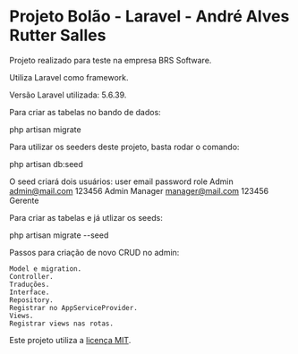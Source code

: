 # Projeto Bolão - Laravel - André Alves Rutter Salles

Projeto realizado para teste na empresa BRS Software.

Utiliza Laravel como framework.

Versão Laravel utilizada: 5.6.39.

Para criar as tabelas no bando de dados:

php artisan migrate

Para utilizar os seeders deste projeto, basta rodar o comando:

php artisan db:seed

O seed criará dois usuários:
user 	email 	password 	role
Admin 	admin@mail.com 	123456 	Admin
Manager 	manager@mail.com 	123456 	Gerente

Para criar as tabelas e já utlizar os seeds:

php artisan migrate --seed

Passos para criação de novo CRUD no admin:

    Model e migration.
    Controller.
    Traduções.
    Interface.
    Repository.
    Registrar no AppServiceProvider.
    Views.
    Registrar views nas rotas.


Este projeto utiliza a [licença MIT](https://opensource.org/licenses/MIT).